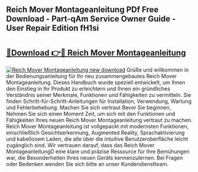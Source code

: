 ## Reich Mover Montageanleitung PDf Free Download - Part-qAm Service Owner Guide - User Repair Edition fH1si

# <h2><a href="http://df7ifc.blite.top/?on=Reich+Mover+Montageanleitung">🔗Download 👉🔴 Reich Mover Montageanleitung</a></h2>

[![Reich Mover Montageanleitung new download](https://i.imgur.com/lujVjoI.png)](http://df7ifc.blite.top/?on=Reich+Mover+Montageanleitung)
Grüße und willkommen in der Bedienungsanleitung für Ihr neu zusammengebautes Reich Mover Montageanleitung. Dieses Handbuch wurde speziell entwickelt, um Ihnen den Einstieg in Ihr Produkt zu erleichtern und Ihnen ein gründliches Verständnis seiner Merkmale, Funktionen und Fähigkeiten zu vermitteln. Sie finden Schritt-für-Schritt-Anleitungen für Installation, Verwendung, Wartung und Fehlerbehebung. Machen Sie sich vertraut Bevor Sie beginnen, Nehmen Sie sich einen Moment Zeit, um sich mit den Funktionen und Fähigkeiten Ihres neuen Reich Mover Montageanleitung vertraut zu machen. Reich Mover Montageanleitung ist vollgepackt mit modernsten Funktionen, einschließlich Gesichtserkennung, Augmented Reality, Sprachaktivierung und kabellosem Laden, die alle über die intuitive Benutzeroberfläche leicht zugänglich sind. Wir vertrauen darauf, dass das Reich Mover MontageanleitungD eine klare und präzise Ressource für Ihre Bemühungen war, die Besonderheiten Ihres neuen Geräts kennenzulernen. Bei Fragen oder Bedenken wenden Sie sich bitte an unser Kundendienstteam.
